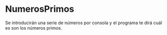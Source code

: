 # NumerosPrimos
Se introducirán una serie de números por consola y el programa te dirá cuál es son los números primos.
